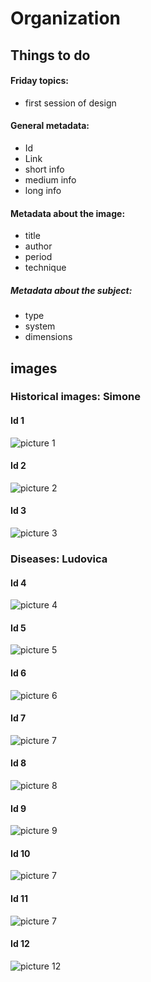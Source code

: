 # Organization
## Things to do
#### Friday topics:
*	first session of design

#### General metadata:
* Id
* Link
* short info
* medium info
* long info

#### Metadata about the image:
*	title
*	author 
*	period 
*	technique

##### Metadata about the subject:
*	type 
*	system 
*	dimensions

## images
### Historical images: Simone
#### Id 1

![picture 1](pics/pic-1.jpg)

#### Id 2

![picture 2](pics/pic-2.jpg)

#### Id 3

![picture 3](pics/pic-3.jpg)

### Diseases: Ludovica
#### Id 4

![picture 4](pics/pic-4.jpeg)

#### Id 5

![picture 5](pics/pic-5.jpeg)

#### Id 6

![picture 6](pics/pic-6.jpeg)

#### Id 7
![picture 7](pics/pic-7.jpeg)

#### Id 8
![picture 8](pics/pic-8.jpeg)

#### Id 9
![picture 9](pics/pic-9.jpeg)

#### Id 10
![picture 7](pics/pic-10.jpeg)

#### Id 11
![picture 7](pics/pic-11.jpeg)

#### Id 12
![picture 12](pics/pic-12.jpeg)



